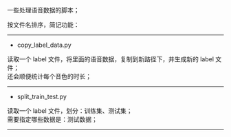 一些处理语音数据的脚本；

按文件名排序，简记功能：

---

- copy_label_data.py

读取一个 label 文件，将里面的语音数据，复制到新路径下，并生成新的 label 文件；  
还会顺便统计每个音色的时长；

---

- split_train_test.py

读取一个 label 文件，划分：训练集、测试集；  
需要指定哪些数据是：测试数据；

---